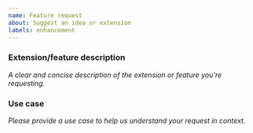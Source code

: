 ```yaml
---
name: Feature request
about: Suggest an idea or extension
labels: enhancement
---
```


<!--
  ⚠️⚠️ Do Not Delete This! feature_request_template ⚠️⚠️

  📖 Please read our Rules of Conduct: https://opensource.microsoft.com/codeofconduct/
  🔎 Please search existing issues to avoid creating duplicates.
-->

### Extension/feature description

_A clear and concise description of the extension or feature you're requesting._

### Use case

_Please provide a use case to help us understand your request in context._
